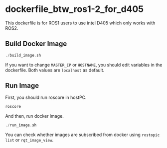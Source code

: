 # dockerfile_btw_ros1-2_for_d405

This dockerfile is for ROS1 users to use intel D405 which only works with ROS2.

## Build Docker Image

```c
./build_image.sh
``` 

If you want to change ```MASTER_IP``` or ```HOSTNAME```, you should edit variables in the dockerfile.
Both values are ```localhost``` as default.

## Run Image
First, you should run roscore in hostPC.
```c
roscore
```
And then, run docker image.
```c
./run_image.sh
```

You can check whether images are subscribed from docker using ```rostopic list``` or ```rqt_image_view```.
